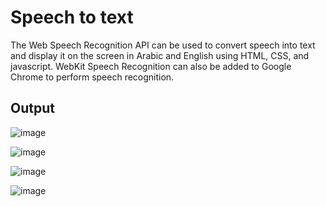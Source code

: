 # Speech to text

The Web Speech Recognition API can be used to convert speech into text and display it on the screen in Arabic and English using HTML, CSS, and javascript. WebKit Speech Recognition can also be added to Google Chrome to perform speech recognition.

## Output 

![image](https://github.com/amf17/Task_3_W_E_B/assets/139582388/22d03184-b6cc-443e-8c61-650428c29ad8)

![image](https://github.com/amf17/Task_3_W_E_B/assets/139582388/820e219a-6e6c-45db-affa-32f343c2131f)

![image](https://github.com/amf17/Task_3_W_E_B/assets/139582388/f56978f1-10c1-415d-8498-3f04b6ced9dd)

![image](https://github.com/amf17/Task_3_W_E_B/assets/139582388/4287462b-b78e-4205-8809-85dc142d65e0)

